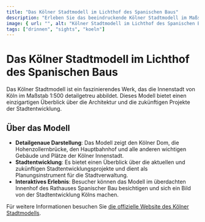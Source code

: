 ```yaml
---
title: "Das Kölner Stadtmodell im Lichthof des Spanischen Baus"
description: "Erleben Sie das beeindruckende Kölner Stadtmodell im Maßstab 1:500, das einen detaillierten Einblick in die Architektur und zukünftige Stadtentwicklungsprojekte von Köln bietet."
image: { url: "", alt: "Kölner Stadtmodell im Lichthof des Spanischen Baus" }
tags: ["drinnen", "sights", "koeln"]
---
```


# Das Kölner Stadtmodell im Lichthof des Spanischen Baus

Das Kölner Stadtmodell ist ein faszinierendes Werk, das die Innenstadt von Köln im Maßstab 1:500 detailgetreu abbildet. Dieses Modell bietet einen einzigartigen Überblick über die Architektur und die zukünftigen Projekte der Stadtentwicklung.

## Über das Modell

- **Detailgenaue Darstellung**: Das Modell zeigt den Kölner Dom, die Hohenzollernbrücke, den Hauptbahnhof und alle anderen wichtigen Gebäude und Plätze der Kölner Innenstadt.
- **Stadtentwicklung**: Es bietet einen Überblick über die aktuellen und zukünftigen Stadtentwicklungsprojekte und dient als Planungsinstrument für die Stadtverwaltung.
- **Interaktives Erlebnis**: Besucher können das Modell im überdachten Innenhof des Rathauses Spanischer Bau besichtigen und sich ein Bild von der Stadtentwicklung Kölns machen.

Für weitere Informationen besuchen Sie [die offizielle Website des Kölner Stadtmodells](https://www.stadt-koeln.de/politik-und-verwaltung/presse/mitteilungen/21158/index.html).
